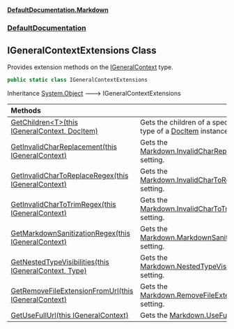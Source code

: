 #### [DefaultDocumentation\.Markdown](../../index.md 'index')
### [DefaultDocumentation](../../index.md#DefaultDocumentation 'DefaultDocumentation')

## IGeneralContextExtensions Class

Provides extension methods on the [IGeneralContext](https://github.com/Doraku/DefaultDocumentation/blob/master/documentation/api/DefaultDocumentation/IGeneralContext/index.md 'DefaultDocumentation\.IGeneralContext') type\.

```csharp
public static class IGeneralContextExtensions
```

Inheritance [System\.Object](https://learn.microsoft.com/en-us/dotnet/api/system.object 'System\.Object') &#129106; IGeneralContextExtensions

| Methods | |
| :--- | :--- |
| [GetChildren&lt;T&gt;\(this IGeneralContext, DocItem\)](GetChildren_T_(thisIGeneralContext,DocItem).md 'DefaultDocumentation\.IGeneralContextExtensions\.GetChildren\<T\>\(this DefaultDocumentation\.IGeneralContext, DefaultDocumentation\.Models\.DocItem\)') | Gets the children of a specific [DocItem](https://github.com/Doraku/DefaultDocumentation/blob/master/documentation/api/DefaultDocumentation/Models/DocItem/index.md 'DefaultDocumentation\.Models\.DocItem') type of a [DocItem](https://github.com/Doraku/DefaultDocumentation/blob/master/documentation/api/DefaultDocumentation/Models/DocItem/index.md 'DefaultDocumentation\.Models\.DocItem') instance\. |
| [GetInvalidCharReplacement\(this IGeneralContext\)](GetInvalidCharReplacement(thisIGeneralContext).md 'DefaultDocumentation\.IGeneralContextExtensions\.GetInvalidCharReplacement\(this DefaultDocumentation\.IGeneralContext\)') | Gets the [Markdown\.InvalidCharReplacement](https://github.com/Doraku/DefaultDocumentation#MarkdownConfiguration_InvalidCharReplacement 'https://github\.com/Doraku/DefaultDocumentation\#MarkdownConfiguration\_InvalidCharReplacement') setting\. |
| [GetInvalidCharToReplaceRegex\(this IGeneralContext\)](GetInvalidCharToReplaceRegex(thisIGeneralContext).md 'DefaultDocumentation\.IGeneralContextExtensions\.GetInvalidCharToReplaceRegex\(this DefaultDocumentation\.IGeneralContext\)') | Gets the [Markdown\.InvalidCharToReplaceRegex](https://github.com/Doraku/DefaultDocumentation#MarkdownConfiguration_InvalidCharToReplaceRegex 'https://github\.com/Doraku/DefaultDocumentation\#MarkdownConfiguration\_InvalidCharToReplaceRegex') setting\. |
| [GetInvalidCharToTrimRegex\(this IGeneralContext\)](GetInvalidCharToTrimRegex(thisIGeneralContext).md 'DefaultDocumentation\.IGeneralContextExtensions\.GetInvalidCharToTrimRegex\(this DefaultDocumentation\.IGeneralContext\)') | Gets the [Markdown\.InvalidCharToTrimRegex](https://github.com/Doraku/DefaultDocumentation#MarkdownConfiguration_InvalidCharToTrimRegex 'https://github\.com/Doraku/DefaultDocumentation\#MarkdownConfiguration\_InvalidCharToTrimRegex') setting\. |
| [GetMarkdownSanitizationRegex\(this IGeneralContext\)](GetMarkdownSanitizationRegex(thisIGeneralContext).md 'DefaultDocumentation\.IGeneralContextExtensions\.GetMarkdownSanitizationRegex\(this DefaultDocumentation\.IGeneralContext\)') | Gets the [Markdown\.MarkdownSanitizationRegex](https://github.com/Doraku/DefaultDocumentation#Markdown_MarkdownSanitizationRegex 'https://github\.com/Doraku/DefaultDocumentation\#Markdown\_MarkdownSanitizationRegex') setting\. |
| [GetNestedTypeVisibilities\(this IGeneralContext, Type\)](GetNestedTypeVisibilities(thisIGeneralContext,Type).md 'DefaultDocumentation\.IGeneralContextExtensions\.GetNestedTypeVisibilities\(this DefaultDocumentation\.IGeneralContext, System\.Type\)') | Gets the [Markdown\.NestedTypeVisibilities](https://github.com/Doraku/DefaultDocumentation#MarkdownConfiguration_NestedTypeVisibilities 'https://github\.com/Doraku/DefaultDocumentation\#MarkdownConfiguration\_NestedTypeVisibilities') setting\. |
| [GetRemoveFileExtensionFromUrl\(this IGeneralContext\)](GetRemoveFileExtensionFromUrl(thisIGeneralContext).md 'DefaultDocumentation\.IGeneralContextExtensions\.GetRemoveFileExtensionFromUrl\(this DefaultDocumentation\.IGeneralContext\)') | Gets the [Markdown\.RemoveFileExtensionFromUrl](https://github.com/Doraku/DefaultDocumentation#MarkdownConfiguration_RemoveFileExtensionFromUrl 'https://github\.com/Doraku/DefaultDocumentation\#MarkdownConfiguration\_RemoveFileExtensionFromUrl') setting\. |
| [GetUseFullUrl\(this IGeneralContext\)](GetUseFullUrl(thisIGeneralContext).md 'DefaultDocumentation\.IGeneralContextExtensions\.GetUseFullUrl\(this DefaultDocumentation\.IGeneralContext\)') | Gets the [Markdown\.UseFullUrl](https://github.com/Doraku/DefaultDocumentation#MarkdownConfiguration_UseFullUrl 'https://github\.com/Doraku/DefaultDocumentation\#MarkdownConfiguration\_UseFullUrl') setting\. |
